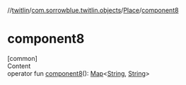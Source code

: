 //[twitlin](../../index.md)/[com.sorrowblue.twitlin.objects](../index.md)/[Place](index.md)/[component8](component8.md)



# component8  
[common]  
Content  
operator fun [component8](component8.md)(): [Map](https://kotlinlang.org/api/latest/jvm/stdlib/kotlin.collections/-map/index.html)<[String](https://kotlinlang.org/api/latest/jvm/stdlib/kotlin/-string/index.html), [String](https://kotlinlang.org/api/latest/jvm/stdlib/kotlin/-string/index.html)>  



